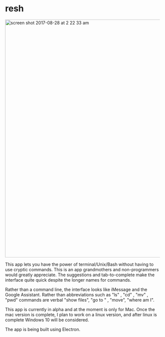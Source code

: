 # resh

<img width="776" alt="screen shot 2017-08-28 at 2 22 33 am" src="https://user-images.githubusercontent.com/17692058/29763276-1ef8629c-8b98-11e7-9a9c-1154195a5f52.png">


This app lets you have the power of terminal/Unix/Bash without having to use cryptic commands. This is an app grandmothers and non-programmers would greatly appreciate. The suggestions and tab-to-complete make the interface quite quick despite the longer names for commands.

Rather than a command line, the interface looks like iMessage and the Google Assistant.
Rather than abbreviations such as "ls" , "cd" , "mv" , "pwd" commands are verbal "show files", "go to " , "move", "where am I".

This app is currently in alpha and at the moment is only for Mac. Once the mac version is complete, I plan to work on a linux version, and after linux is complete Windows 10 will be considered. 

The app is being built using Electron.
